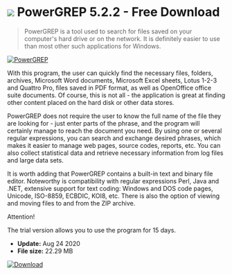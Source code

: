 # ![](https://cdn.softexe.net/static/icon/a/powergrep-9600.png) PowerGREP 5.2.2 - Free Download

> PowerGREP is a tool used to search for files saved on your computer's hard drive or on the network. It is definitely easier to use than most other such applications for Windows.

[![PowerGREP](https://gallery.dpcdn.pl/imgc/Tools/52946/g_-_420x350_1.5_-_x20140722231728_0.png)](https://softexe.net/win/disks-files/other/powergrep:afRR.html)

With this program, the user can quickly find the necessary files, folders, archives, Microsoft Word documents, Microsoft Excel sheets, Lotus 1-2-3 and Quattro Pro, files saved in PDF format, as well as OpenOffice office suite documents. Of course, this is not all - the application is great at finding other content placed on the hard disk or other data stores.
 
 PowerGREP does not require the user to know the full name of the file they are looking for - just enter parts of the phrase, and the program will certainly manage to reach the document you need. By using one or several regular expressions, you can search and exchange desired phrases, which makes it easier to manage web pages, source codes, reports, etc. You can also collect statistical data and retrieve necessary information from log files and large data sets.
 
 It is worth adding that PowerGREP contains a built-in text and binary file editor. Noteworthy is compatibility with regular expressions Perl, Java and .NET, extensive support for text coding: Windows and DOS code pages, Unicode, ISO-8859, ECBDIC, KOI8, etc. There is also the option of viewing and moving files to and from the ZIP archive.
 
 Attention!
 
 The trial version allows you to use the program for 15 days.


- **Update:** Aug 24 2020
- **File size:** 22.29 MB

[![Download](https://cdn.softexe.net/static/img/download.png)](https://softexe.net/win/disks-files/other/powergrep:afRR.html)

